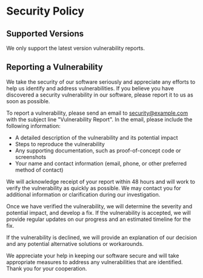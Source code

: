 # Security Policy

## Supported Versions

We only support the latest version vulnerability reports.

## Reporting a Vulnerability

We take the security of our software seriously and appreciate any efforts to help us identify and address vulnerabilities. If you believe you have discovered a security vulnerability in our software, please report it to us as soon as possible.

To report a vulnerability, please send an email to [security@example.com](mailto:security@example.com) with the subject line "Vulnerability Report". In the email, please include the following information:

- A detailed description of the vulnerability and its potential impact
- Steps to reproduce the vulnerability
- Any supporting documentation, such as proof-of-concept code or screenshots
- Your name and contact information (email, phone, or other preferred method of contact)

We will acknowledge receipt of your report within 48 hours and will work to verify the vulnerability as quickly as possible. We may contact you for additional information or clarification during our investigation. 

Once we have verified the vulnerability, we will determine the severity and potential impact, and develop a fix. If the vulnerability is accepted, we will provide regular updates on our progress and an estimated timeline for the fix. 

If the vulnerability is declined, we will provide an explanation of our decision and any potential alternative solutions or workarounds.

We appreciate your help in keeping our software secure and will take appropriate measures to address any vulnerabilities that are identified. Thank you for your cooperation.
